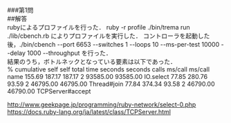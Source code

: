 ###第1問  
##解答  
rubyによるプロファイルを行った．
ruby -r profile ./bin/trema run ./lib/cbench.rb によりプロファイルを実行した．
コントローラを起動した後，./bin/cbench --port 6653 --switches 1 --loops 10 --ms-per-test 10000 --delay 1000 --throughput を行った．  
結果のうち，ボトルネックとなっている要素は以下であった．  
  %   cumulative   self              self     total
 time   seconds   seconds    calls  ms/call  ms/call  name
155.69   187.17    187.17        2 93585.00 93585.00  IO.select
 77.85   280.76     93.59        2 46795.00 46795.00  Thread#join
 77.84   374.34     93.58        2 46790.00 46790.00  TCPServer#accept

http://www.geekpage.jp/programming/ruby-network/select-0.php
https://docs.ruby-lang.org/ja/latest/class/TCPServer.html

